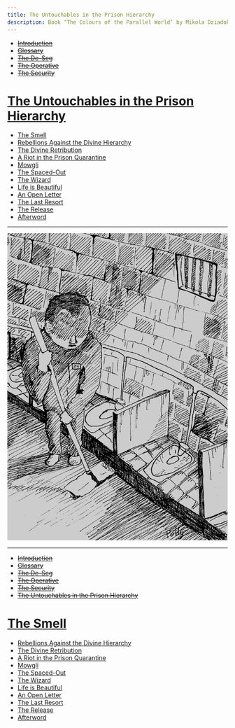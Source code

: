 ```yaml
---
title: The Untouchables in the Prison Hierarchy
description: Book ‘The Colours of the Parallel World’ by Mikola Dziadok. Chapter 6. The Untouchables in the Prison Hierarchy
---
```


- ~~[Introduction](./1.md)~~
- ~~[Glossary](./2.md)~~
- ~~[The De-Seg](./3.md)~~
- ~~[The Operative](./4.md)~~
- ~~[The Security](./5.md)~~
# [The Untouchables in the Prison Hierarchy](./6.md)
- [The Smell](./7.md)
- [Rebellions Against the Divine Hierarchy](./8.md)
- [The Divine Retribution](./9.md)
- [A Riot in the Prison Quarantine](./10.md)
- [Mowgli](./11.md)
- [The Spaced-Out](./12.md)
- [The Wizard](./13.md)
- [Life is Beautiful](./14.md)
- [An Open Letter](./15.md)
- [The Last Resort](./16.md)
- [The Release](./17.md)
- [Afterword](./18.md)

---

![](../img/04.png)


---

- ~~[Introduction](./1.md)~~
- ~~[Glossary](./2.md)~~
- ~~[The De-Seg](./3.md)~~
- ~~[The Operative](./4.md)~~
- ~~[The Security](./5.md)~~
- ~~[The Untouchables in the Prison Hierarchy](./6.md)~~
# [The Smell](./7.md)
- [Rebellions Against the Divine Hierarchy](./8.md)
- [The Divine Retribution](./9.md)
- [A Riot in the Prison Quarantine](./10.md)
- [Mowgli](./11.md)
- [The Spaced-Out](./12.md)
- [The Wizard](./13.md)
- [Life is Beautiful](./14.md)
- [An Open Letter](./15.md)
- [The Last Resort](./16.md)
- [The Release](./17.md)
- [Afterword](./18.md)
